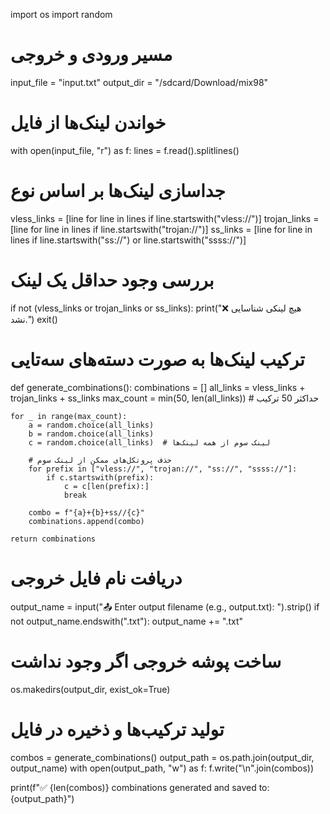 import os
import random

# مسیر ورودی و خروجی
input_file = "input.txt"
output_dir = "/sdcard/Download/mix98"

# خواندن لینک‌ها از فایل
with open(input_file, "r") as f:
    lines = f.read().splitlines()

# جداسازی لینک‌ها بر اساس نوع
vless_links = [line for line in lines if line.startswith("vless://")]
trojan_links = [line for line in lines if line.startswith("trojan://")]
ss_links = [line for line in lines if line.startswith("ss://") or line.startswith("ssss://")]

# بررسی وجود حداقل یک لینک
if not (vless_links or trojan_links or ss_links):
    print("❌ هیچ لینکی شناسایی نشد.")
    exit()

# ترکیب لینک‌ها به صورت دسته‌های سه‌تایی
def generate_combinations():
    combinations = []
    all_links = vless_links + trojan_links + ss_links
    max_count = min(50, len(all_links))  # حداکثر 50 ترکیب

    for _ in range(max_count):
        a = random.choice(all_links)
        b = random.choice(all_links)
        c = random.choice(all_links)  # لینک سوم از همه لینک‌ها

        # حذف پروتکل‌های ممکن از لینک سوم
        for prefix in ["vless://", "trojan://", "ss://", "ssss://"]:
            if c.startswith(prefix):
                c = c[len(prefix):]
                break

        combo = f"{a}+{b}+ss//{c}"
        combinations.append(combo)

    return combinations

# دریافت نام فایل خروجی
output_name = input("📤 Enter output filename (e.g., output.txt): ").strip()
if not output_name.endswith(".txt"):
    output_name += ".txt"

# ساخت پوشه خروجی اگر وجود نداشت
os.makedirs(output_dir, exist_ok=True)

# تولید ترکیب‌ها و ذخیره در فایل
combos = generate_combinations()
output_path = os.path.join(output_dir, output_name)
with open(output_path, "w") as f:
    f.write("\n".join(combos))

print(f"✅ {len(combos)} combinations generated and saved to: {output_path}")
